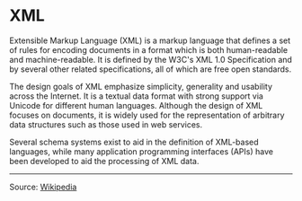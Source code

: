 # XML

Extensible Markup Language (XML) is a markup language that defines a set of rules for encoding documents in a format which is both human-readable and machine-readable. It is defined by the W3C's XML 1.0 Specification and by several other related specifications, all of which are free open standards.

The design goals of XML emphasize simplicity, generality and usability across the Internet. It is a textual data format with strong support via Unicode for different human languages. Although the design of XML focuses on documents, it is widely used for the representation of arbitrary data structures such as those used in web services.

Several schema systems exist to aid in the definition of XML-based languages, while many application programming interfaces (APIs) have been developed to aid the processing of XML data.

---
Source: [Wikipedia](https://en.wikipedia.org/wiki/XML)